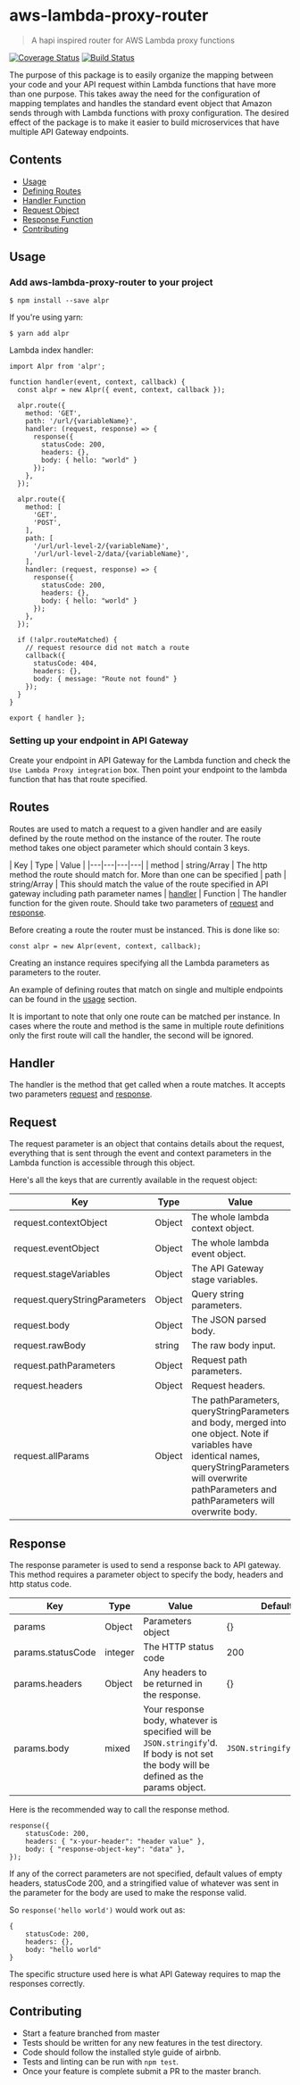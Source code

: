# aws-lambda-proxy-router
> A hapi inspired router for AWS Lambda proxy functions

[![Coverage Status](https://coveralls.io/repos/github/aceew/lambda-proxy-router/badge.svg?branch=master)](https://coveralls.io/github/aceew/lambda-proxy-router?branch=master)
[![Build Status](https://travis-ci.org/aceew/lambda-proxy-router.svg?branch=master)](https://travis-ci.org/aceew/lambda-proxy-router)

The purpose of this package is to easily organize the mapping between your code and your API request within Lambda functions that have more than one purpose. This takes away the need for the configuration of mapping templates and handles the standard event object that Amazon sends through with Lambda functions with proxy configuration. The desired effect of the package is to make it easier to build microservices that have multiple API Gateway endpoints.

## Contents
- [Usage](#usage)
- [Defining Routes](#routes)
- [Handler Function](#handler)
- [Request Object](#request)
- [Response Function](#response)
- [Contributing](#contributing)

## Usage
### Add aws-lambda-proxy-router to your project
```console
$ npm install --save alpr
```
If you're using yarn:
```console
$ yarn add alpr
```

Lambda index handler:

```
import Alpr from 'alpr';

function handler(event, context, callback) {
  const alpr = new Alpr({ event, context, callback });

  alpr.route({
    method: 'GET',
    path: '/url/{variableName}',
    handler: (request, response) => {
      response({
        statusCode: 200,
        headers: {},
        body: { hello: "world" }
      });
    },
  });

  alpr.route({
    method: [
      'GET',
      'POST',
    ],
    path: [
      '/url/url-level-2/{variableName}',
      '/url/url-level-2/data/{variableName}',
    ],
    handler: (request, response) => {
      response({
        statusCode: 200,
        headers: {},
        body: { hello: "world" }
      });
    },
  });

  if (!alpr.routeMatched) {
    // request resource did not match a route
    callback({
      statusCode: 404,
      headers: {},
      body: { message: "Route not found" }
    });
  }
}

export { handler };
```
### Setting up your endpoint in API Gateway
Create your endpoint in API Gateway for the Lambda function and check the `Use Lambda Proxy integration` box. Then point your endpoint to the lambda function that has that route specified.

## Routes
Routes are used to match a request to a given handler and are easily defined by the route method on the instance of the router. The route method takes one object parameter which should contain 3 keys.

| Key | Type | Value |
|---|---|---|---|
| method | string/Array | The http method the route should match for. More than one can be specified
| path | string/Array | This should match the value of the route specified in API gateway including path parameter names
| [handler](#handler) | Function | The handler function for the given route. Should take two parameters of [request](#request) and [response](#response).

Before creating a route the router must be instanced. This is done like so:

`const alpr = new Alpr(event, context, callback);`

Creating an instance requires specifying all the Lambda parameters as parameters to the router.


An example of defining routes that match on single and multiple endpoints can be found in the [usage](#usage) section.

It is important to note that only one route can be matched per instance. In cases where the route and method is the same in multiple route definitions only the first route will call the handler, the second will be ignored.

## Handler
The handler is the method that get called when a route matches. It accepts two parameters [request](#request) and [response](#response).

## Request
The request parameter is an object that contains details about the request, everything that is sent through the event and context parameters in the Lambda function is accessible through this object.

Here's all the keys that are currently available in the request object:

| Key | Type | Value
|---|---|---
| request.contextObject | Object | The whole lambda context object.
| request.eventObject | Object | The whole lambda event object.
| request.stageVariables | Object | The API Gateway stage variables.
| request.queryStringParameters | Object | Query string parameters.
| request.body | Object | The JSON parsed body.
| request.rawBody | string | The raw body input.
| request.pathParameters | Object | Request path parameters.
| request.headers | Object | Request headers.
| request.allParams | Object | The pathParameters, queryStringParameters and body, merged into one object. Note if variables have identical names, queryStringParameters will overwrite pathParameters and pathParameters will overwrite body.


## Response
The response parameter is used to send a response back to API gateway. This method requires a parameter object to specify the body, headers and http status code.

| Key | Type | Value | Default
|---|---|---|---
| params | Object | Parameters object | {}
| params.statusCode | integer | The HTTP status code | 200
| params.headers | Object | Any headers to be returned in the response. | {}
| params.body | mixed | Your response body, whatever is specified will be `JSON.stringify`'d. If body is not set the body will be defined as the params object. | `JSON.stringify(params)`

Here is the recommended way to call the response method.
```
response({
    statusCode: 200,
    headers: { "x-your-header": "header value" },
    body: { "response-object-key": "data" },
});
```

If any of the correct parameters are not specified, default values of empty headers, statusCode 200, and a stringified value of whatever was sent in the parameter for the body are used to make the response valid.

So `response('hello world')` would work out as:
```
{
    statusCode: 200,
    headers: {},
    body: "hello world"
}
```

The specific structure used here is what API Gateway requires to map the responses correctly.

## Contributing
 - Start a feature branched from master
 - Tests should be written for any new features in the test directory.
 - Code should follow the installed style guide of airbnb.
 - Tests and linting can be run with `npm test`.
 - Once your feature is complete submit a PR to the master branch.
